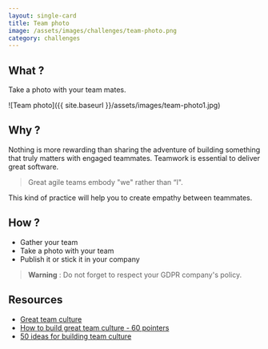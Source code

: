 ```yaml
---
layout: single-card
title: Team photo
image: /assets/images/challenges/team-photo.png
category: challenges
---
```


## What ?
Take a photo with your team mates.

![Team photo]({{ site.baseurl }}/assets/images/team-photo1.jpg)

## Why ?
Nothing is more rewarding than sharing the adventure of building something that truly matters with engaged teammates.
Teamwork is essential to deliver great software.  

> Great agile teams embody "we" rather than “I".

This kind of practice will help you to create empathy between teammates.

## How ?
* Gather your team
* Take a photo with your team
* Publish it or stick it in your company

> **Warning** : Do not forget to respect your GDPR company's policy.

## Resources
* [Great team culture](https://tallyfy.com/build-great-team-culture/)
* [How to build great team culture - 60 pointers](https://blog.jostle.me/blog/how-to-build-a-great-team-and-culture-60-pointers/)
* [50 ideas for building team culture](https://code.likeagirl.io/50-ideas-for-building-team-culture-more-effectively-839469bf19a5)
